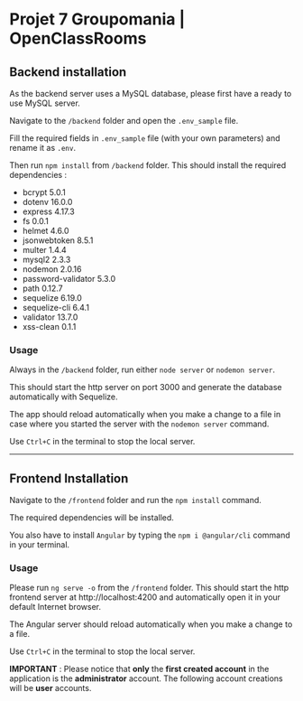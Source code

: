 # Projet 7 Groupomania | OpenClassRooms

## **Backend installation**

As the backend server uses a MySQL database, please first have a ready to use MySQL server.

Navigate to the `/backend` folder and open the `.env_sample` file.

Fill the required fields in `.env_sample` file (with your own parameters) and rename it as `.env`.

Then run `npm install` from `/backend` folder. This should install the required dependencies :

- bcrypt 5.0.1
- dotenv 16.0.0
- express 4.17.3
- fs 0.0.1
- helmet 4.6.0
- jsonwebtoken 8.5.1
- multer 1.4.4
- mysql2 2.3.3
- nodemon 2.0.16
- password-validator 5.3.0
- path 0.12.7
- sequelize 6.19.0
- sequelize-cli 6.4.1
- validator 13.7.0
- xss-clean 0.1.1

### **Usage**

Always in the `/backend` folder, run either `node server` or `nodemon server`.

This should start the http server on port 3000 and generate the database automatically with Sequelize.

The app should reload automatically when you make a change to a file in case where you started the server with the `nodemon server` command.

Use `Ctrl+C` in the terminal to stop the local server.

---

## **Frontend Installation**

Navigate to the `/frontend` folder and run the `npm install` command.

The required dependencies will be installed.

You also have to install `Angular` by typing the `npm i @angular/cli` command in your terminal.


### **Usage**

Please run `ng serve -o` from the `/frontend` folder. This should start the http frontend server at http://localhost:4200 and automatically open it in your default Internet browser.

The Angular server should reload automatically when you make a change to a file.

Use `Ctrl+C` in the terminal to stop the local server.

**IMPORTANT** :
Please notice that **only**
the **first created account** in the application is the **administrator** account.
The following account creations will be **user** accounts.
